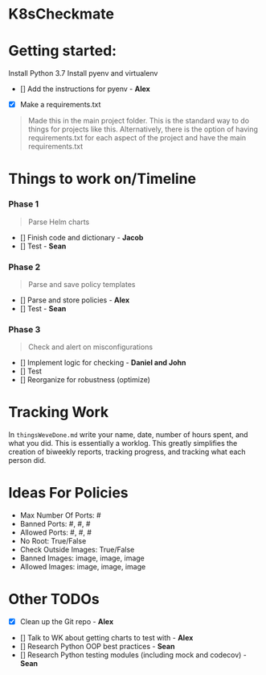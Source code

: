 # K8sCheckmate

# Getting started:
Install Python 3.7
Install pyenv and virtualenv 

- [] Add the instructions for pyenv - **Alex**
- [x] Make a requirements.txt
> Made this in the main project folder.
This is the standard way to do things for projects like this. 
Alternatively, there is the option of having requirements.txt for each aspect of the project and have the main requirements.txt 

# Things to work on/Timeline

### Phase 1
> Parse Helm charts
- [] Finish code and dictionary - **Jacob**
- [] Test - **Sean**

### Phase 2
> Parse and save policy templates
- [] Parse and store policies - **Alex**
- [] Test - **Sean**

### Phase 3
> Check and alert on misconfigurations 
- [] Implement logic for checking - **Daniel and John**
- [] Test 
- [] Reorganize for robustness (optimize)

# Tracking Work 

In `thingsWeveDone.md` write your name, date, number of hours spent, and what you did.
This is essentially a worklog.
This greatly simplifies the creation of biweekly reports, tracking progress, and tracking what each person did.

# Ideas For Policies

- Max Number Of Ports: #
- Banned Ports: #, #, #
- Allowed Ports: #, #, #
- No Root: True/False
- Check Outside Images: True/False
- Banned Images: image, image, image
- Allowed Images: image, image, image

# Other TODOs
- [x] Clean up the Git repo - **Alex**
- [] Talk to WK about getting charts to test with - **Alex**
- [] Research Python OOP best practices - **Sean**
- [] Research Python testing modules (including mock and codecov) - **Sean**
